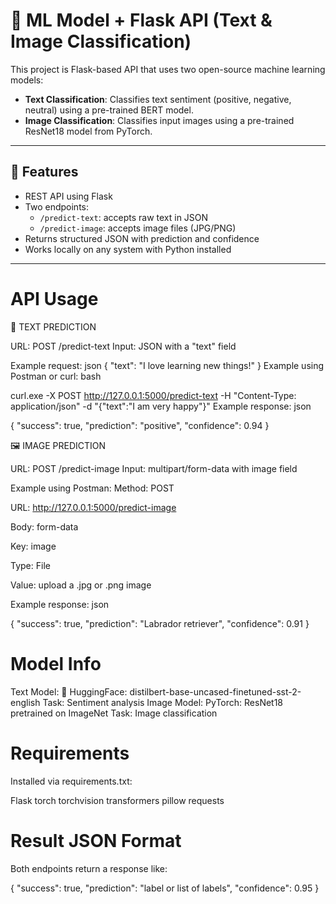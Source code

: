# 🧠 ML Model + Flask API (Text & Image Classification)

This project is Flask-based API that uses two open-source machine learning models:
- **Text Classification**: Classifies text sentiment (positive, negative, neutral) using a pre-trained BERT model.
- **Image Classification**: Classifies input images using a pre-trained ResNet18 model from PyTorch.

---

## 🚀 Features

- REST API using Flask
- Two endpoints:
  - `/predict-text`: accepts raw text in JSON
  - `/predict-image`: accepts image files (JPG/PNG)
- Returns structured JSON with prediction and confidence
- Works locally on any system with Python installed

---



# API Usage

📝 TEXT PREDICTION


URL: POST /predict-text
Input: JSON with a "text" field

Example request:
json
{
  "text": "I love learning new things!"
}
Example using Postman or curl:
bash

curl.exe -X POST http://127.0.0.1:5000/predict-text -H "Content-Type: application/json" -d "{\"text\":\"I am very happy\"}"
Example response:
json

{
  "success": true,
  "prediction": "positive",
  "confidence": 0.94
}

🖼️ IMAGE PREDICTION 


URL: POST /predict-image
Input: multipart/form-data with image field

Example using Postman:
Method: POST

URL: http://127.0.0.1:5000/predict-image

Body: form-data

Key: image

Type: File

Value: upload a .jpg or .png image

Example response:
json

{
  "success": true,
  "prediction": "Labrador retriever",
  "confidence": 0.91
}

# Model Info

Text Model:   🤗 HuggingFace: distilbert-base-uncased-finetuned-sst-2-english
Task:            Sentiment analysis
Image Model:     PyTorch: ResNet18 pretrained on ImageNet
Task:            Image classification 


# Requirements
Installed via requirements.txt:

Flask
torch
torchvision
transformers
pillow
requests

# Result JSON Format
Both endpoints return a response like:

{
  "success": true,
  "prediction": "label or list of labels",
  "confidence": 0.95
}





